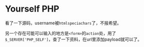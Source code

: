 # Yourself PHP

看了一下源码，username被`htmlspeciachars`了，不报希望。

另一个存在可能可以输入的地方是`<form>`的`action`处，用了`$_SERVER['PHP_SELF']`，查了一下资料，在url里添加payload就可以了。
